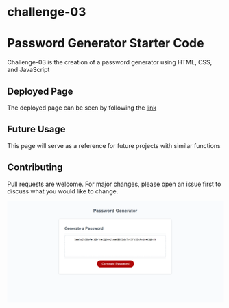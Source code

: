 # challenge-03
# Password Generator Starter Code


Challenge-03 is the creation of a password generator using HTML, CSS, and JavaScript

## Deployed Page

The deployed page can be seen by following the [link](https://mike2481.github.io/password-randomizer/)


## Future Usage

This page will serve as a reference for future projects with similar functions


## Contributing

Pull requests are welcome. For major changes, please open an issue first to discuss what you would like to change.


![password generator result](./assets/images/password_generator_screenshot.png)